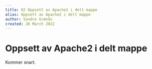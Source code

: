 ```yaml
---
title: 02 Oppsett av Apache2 i delt mappe
alias: Oppsett av Apache2 i delt mappe
author: Sondre Grønås
created: 28 March 2022
---
```

# Oppsett av Apache2 i delt mappe
Kommer snart.
